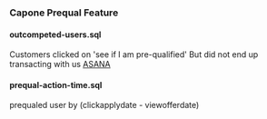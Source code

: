 ### Capone Prequal Feature



#### outcompeted-users.sql
Customers clicked on 'see if I am pre-qualified' But did not end up transacting with us
[ASANA](https://app.asana.com/0/search/926816470338957/799268227701334)


#### prequal-action-time.sql
prequaled user by (clickapplydate - viewofferdate)
